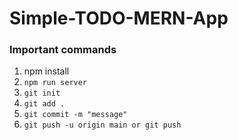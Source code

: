 # Simple-TODO-MERN-App

### Important commands

1. npm install
2. `npm run server`
3. `git init`
4. `git add .`
5. `git commit -m "message"`
6. `git push -u origin main or git push`